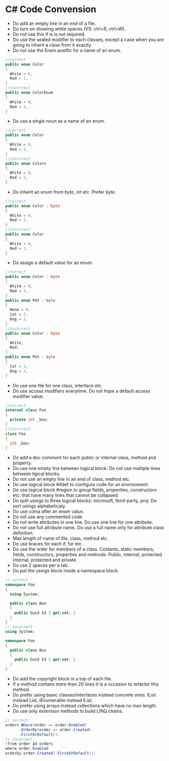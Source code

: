 # C# Code Convension

* Do add an empty line in an end of a file.
* Do turn on showing white spaces (VS: ctrl+R, ctrl+W).
* Do not use this if is is not required.
* Do use the sealed modifier to each classes, except a case when you are going to inherit a class from it exactly.
* Do not use the Enam postfix for a name of an enum.
```csharp
//correct
public enum Color
{
  White = 0,
  Red = 1,
}
//incorrect
public enum ColorEnum
{
  White = 0,
  Red = 1,
}
```
* Do use a single noun as a name of an enum.
```csharp
//correct
public enum Color
{
  White = 0,
  Red = 1,
}
//incorrect
public enum Colors
{
  White = 0,
  Red = 1,
}
```
* Do inherit an enum from *byte*, *int* etc. Prefer *byte*.
```csharp
//correct
public enum Color : byte
{
  White = 0,
  Red = 1,
}
//incorrect
public enum Color
{
  White = 0,
  Red = 1,
}
```
* Do assign a default value for an enum.
```csharp
//correct
public enum Color : byte
{
  White = 0,
  Red = 1,
}
public enum Pet : byte
{
  None = 0,
  Cat = 1,
  Dog = 2,
}
//incorrect
public enum Color : byte
{
  White,
  Red,
}
public enum Pet : byte
{
  Cat = 1,
  Dog = 2,
}
```
* Do use one file for one class, interface etc.
* Do use access modifiers everytime. Do not hope a default access modifier value.
```csharp
//correct
internal class Foo
{
  private int _boo;
}
//incorrect
class Foo
{
  int _boo;
}
```
* Do add a doc comment for each public or internal class, method and property.
* Do use one empty line between logical block. Do not use multiple lines between ligical blocks.
* Do not use an empty line in an end of class, method etc.
* Do use logical block #ifdef to configure code for an environment.
* Do use logical block #region to group fields, properties, constructors etc. that have many lines that cannot be collapsed.
* Do split usings to three logical blocks: microsoft, third-party, proj. Do sort usings alphabeticaly.
* Do use coma after an enam value.
* Do not use any commented code.
* Do not write attributes in one line. Do use one line for one attribute.
* Do not use full attribute name. Do use a full name only for attribute class definition.
* Max length of name of file, class, method etc.
* Do use braces for each if, for etc.
* Do use the order for members of a class. Costants, static members, fields, constructors, properties and methods. Public, internal, protected internal, protected and private.
* Do use 2 spaces per a tab.
* Do put the usings block inside a namespace block.
```csharp
// correct
namespace Foo
{
  using System;

  public class Boo
  {
    public Guid Id { get;set; }
  }
}
// incorrect
using System;

namespace Foo
{
  public class Boo
  {
    public Guid Id { get;set; }
  }
}
```
* Do add the copyright block in a top of each file.
* If a method contans more than 20 lines it is a occasion to refactor this method.
* Do prefer using basic classes/interfaces instead concrete ones. IList instead List, IEnumerable instead IList.
* Do prefer using arrays instead collections which have no max length.
* Do use only extension methods to build LINQ chains.
```csharp
// correct
orders.Where(order => order.Enabled)
      .OrderBy(order => order.Created)
      .FirstOrDefault();
// incorrect
(from order in orders
where order.Enabled
orderby order.Created).FirstOrDefault();
```